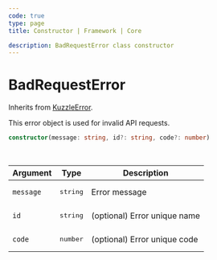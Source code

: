 ```yaml
---
code: true
type: page
title: Constructor | Framework | Core

description: BadRequestError class constructor
---
```


# BadRequestError

Inherits from [KuzzleError](/core/2/framework/abstract-classes/kuzzle-error/constructor).

This error object is used for invalid API requests.


```ts
constructor(message: string, id?: string, code?: number)
```

<br/>

| Argument       | Type      | Description            |
| -------------- | --------- | ---------------------- |
| `message`      | <pre>string</pre> | Error message  |
| `id`           | <pre>string</pre> | (optional) Error unique name |
| `code`         | <pre>number</pre> | (optional) Error unique code |
